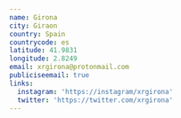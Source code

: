```yaml
---
name: Girona
city: Giraon
country: Spain
countrycode: es
latitude: 41.9831
longitude: 2.8249
email: xrgirona@protonmail.com
publiciseemail: true
links:
  instagram: 'https://instagram/xrgirona'
  twitter: 'https://twitter.com/xrgirona'
---
```


